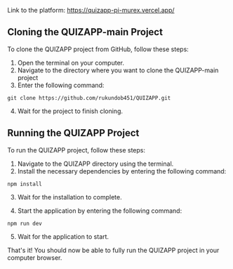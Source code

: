 Link to the platform: https://quizapp-pi-murex.vercel.app/

## Cloning the QUIZAPP-main Project

To clone the QUIZAPP project from GitHub, follow these steps:

1. Open the terminal on your computer.
2. Navigate to the directory where you want to clone the QUIZAPP-main project
3. Enter the following command:

```
git clone https://github.com/rukundob451/QUIZAPP.git
```

4. Wait for the project to finish cloning.

## Running the QUIZAPP Project

To run the QUIZAPP project, follow these steps:

1. Navigate to the QUIZAPP directory using the terminal.
2. Install the necessary dependencies by entering the following command:

```
npm install
```

3. Wait for the installation to complete.

4. Start the application by entering the following command:

```
npm run dev
```

5. Wait for the application to start.

That's it! You should now be able to fully run the QUIZAPP project in your computer browser.




